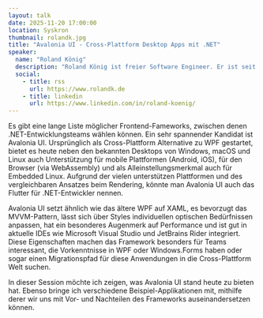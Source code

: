 ```yaml
---
layout: talk
date: 2025-11-20 17:00:00
location: Syskron
thumbnail: rolandk.jpg
title: "Avalonia UI - Cross-Plattform Desktop Apps mit .NET"
speaker:
  name: "Roland König"
  description: "Roland König ist freier Software Engineer. Er ist seit 2007 in der Welt von C# / .NET zuhause und beschäftigt sich seit 2012 intensiv mit aktuellen Trends im Umfeld moderner Softwarearchitektur. Sein Leistungsspektrum reicht von Softwarearchitektur-Beratung und Softwareentwicklung bis hin zu Entwickler-Trainings und der Führung von Projektteams. Er engagiert sich ebenso stark in der Community als Sprecher auf Konferenzen, Autor für Fachzeitschriften, Blogger, Entwickler für OpenSource-Projekte und als Co-Organisator des DCN (Digital Craftsmanship Nordoberpfalz). 2025 wurde er vom Avalonia-Team als Avalonia-MVP ausgezeichnet."
  social:
    - title: rss
      url: https://www.rolandk.de
    - title: linkedin
      url: https://www.linkedin.com/in/roland-koenig/  
---
```

Es gibt eine lange Liste möglicher Frontend-Fameworks, zwischen denen .NET-Entwicklungsteams wählen können. Ein sehr 
spannender Kandidat ist Avalonia UI. Ursprünglich als Cross-Plattform Alternative zu WPF gestartet, bietet es heute 
neben den bekannten Desktops von Windows, macOS und Linux auch Unterstützung für mobile Plattformen (Android, iOS), 
für den Browser (via WebAssembly) und als Alleinstellungsmerkmal auch für Embedded Linux. Aufgrund der vielen 
unterstützen Plattformen und des vergleichbaren Ansatzes beim Rendering, könnte man Avalonia UI auch das Flutter für 
.NET-Entwickler nennen.

Avalonia UI setzt ähnlich wie das ältere WPF auf XAML, es bevorzugt das MVVM-Pattern, lässt sich über Styles 
individuellen optischen Bedürfnissen anpassen, hat ein besonderes Augenmerk auf Performance und ist gut in aktuelle
IDEs wie Microsoft Visual Studio und JetBrains Rider integriert. Diese Eigenschaften machen das Framework besonders 
für Teams interessant, die Vorkenntnisse in WPF oder Windows.Forms haben oder sogar einen Migrationspfad für diese 
Anwendungen in die Cross-Plattform Welt suchen.

In dieser Session möchte ich zeigen, was Avalonia UI stand heute zu bieten hat. Ebenso bringe ich verschiedene 
Beispiel-Applikationen mit, mithilfe derer wir uns mit Vor- und Nachteilen des Frameworks auseinandersetzen können.